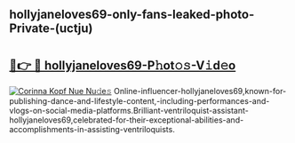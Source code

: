 ## hollyjaneloves69-only-fans​-leaked-photo​-Private-(uctju)


# <h2><a href="https://mediaupload.pro?title=hollyjaneloves69&ref=git">🔗👉 🔴 hollyjaneloves69-P𝚑ot𝚘𝚜-V𝚒d𝚎o</a></h2>

[![Corinna Kopf Nue Nu𝚍e𝚜](https://i.imgur.com/0qMVB7G.gif)](https://mediaupload.pro?title=hollyjaneloves69&ref=git)
Online-influencer-hollyjaneloves69,known-for-publishing-dance-and-lifestyle-content,-including-performances-and-vlogs-on-social-media-platforms.Brilliant-ventriloquist-assistant-hollyjaneloves69,celebrated-for-their-exceptional-abilities-and-accomplishments-in-assisting-ventriloquists.  